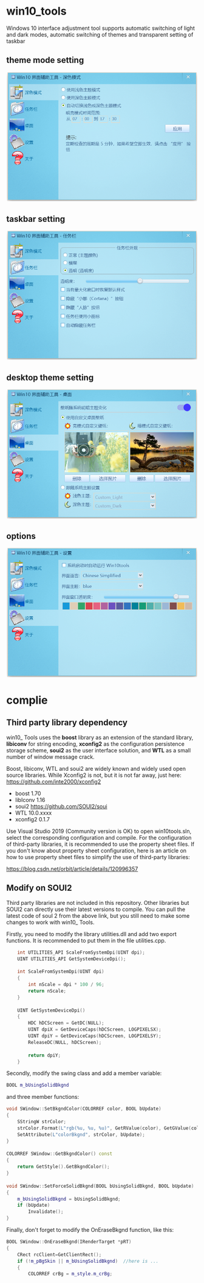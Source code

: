 # win10_tools

  Windows 10 interface adjustment tool supports automatic switching of light and dark modes, automatic switching of themes and transparent setting of taskbar

## theme mode setting

![](doc/darkmode.png)

## taskbar setting

![](https://github.com/inte2000/win10_tools/blob/main/doc/taskbar.png)

## desktop theme setting

![](https://github.com/inte2000/win10_tools/blob/main/doc/desktop.png)

## options

![](https://github.com/inte2000/win10_tools/blob/main/doc/options.png)

# complie

## Third party library dependency

win10_ Tools uses the **boost** library as an extension of the standard library, **libiconv** for string encoding, **xconfig2** as the configuration persistence storage scheme, **soui2** as the user interface solution, and **WTL** as a small number of window message crack.

Boost, libiconv, WTL and soui2 are widely known and widely used open source libraries. While Xconfig2 is not, but it is not far away, just here:  https://github.com/inte2000/xconfig2

- boost     1.70
- libIconv  1.16
- soui2     https://github.com/SOUI2/soui
- WTL       10.0.xxxx
- xconfig2  0.1.7

Use Visual Studio 2019 (Community version is OK) to open win10tools.sln, select the corresponding configuration and compile. For the configuration of third-party libraries, it is recommended to use the property sheet files. If you don't know about property sheet configuration, here is an article on how to use property sheet files to simplify the use of third-party libraries:

https://blog.csdn.net/orbit/article/details/120996357



## Modify on SOUI2

 Third party libraries are not included in this repository. Other libraries but SOUI2 can directly use their latest versions to compile. You can pull the latest code of souI 2 from the above link, but you still need to make some changes to work with win10_ Tools. 

Firstly,  you need to modify the library utilities.dll and add two export functions. It is recommended to put them in the file utilities.cpp. 

```c++
    int UTILITIES_API ScaleFromSystemDpi(UINT dpi);
    UINT UTILITIES_API GetSystemDeviceDpi();

    int ScaleFromSystemDpi(UINT dpi)
    {
        int nScale = dpi * 100 / 96;
        return nScale;
    }
    
    UINT GetSystemDeviceDpi()
    {
        HDC hDCScreen = GetDC(NULL);
        UINT dpiX = GetDeviceCaps(hDCScreen, LOGPIXELSX);
        UINT dpiY = GetDeviceCaps(hDCScreen, LOGPIXELSY);
        ReleaseDC(NULL, hDCScreen);
    
        return dpiY;
    }
```

Secondly, modify the swing class and add a member variable:

```c++
BOOL m_bUsingSolidBkgnd
```

and three member functions:

```c++
void SWindow::SetBkgndColor(COLORREF color, BOOL bUpdate)
{
	SStringW strColor;
	strColor.Format(L"rgb(%u, %u, %u)", GetRValue(color), GetGValue(color), GetBValue(color));
	SetAttribute(L"colorBkgnd", strColor, bUpdate);
}

COLORREF SWindow::GetBkgndColor() const
{
	return GetStyle().GetBkgndColor();
}

void SWindow::SetForceSolidBkgnd(BOOL bUsingSolidBkgnd, BOOL bUpdate)
{
	m_bUsingSolidBkgnd = bUsingSolidBkgnd;
	if (bUpdate)
		Invalidate();
}
```

Finally, don't forget to modify the OnEraseBkgnd function, like this:

```c++
BOOL SWindow::OnEraseBkgnd(IRenderTarget *pRT)
{
    CRect rcClient=GetClientRect();
    if (!m_pBgSkin || m_bUsingSolidBkgnd)  //here is ...
    {
        COLORREF crBg = m_style.m_crBg;
			
```



